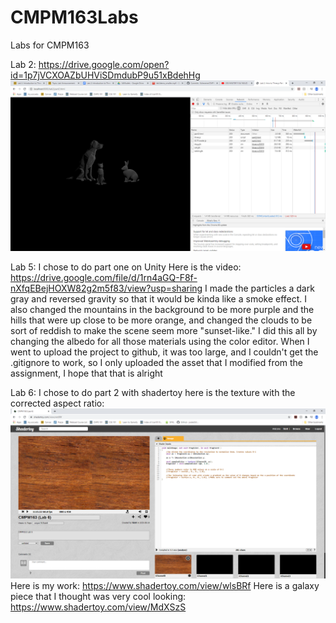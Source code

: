 # CMPM163Labs
Labs for CMPM163

Lab 2: https://drive.google.com/open?id=1p7jVCXOAZbUHViSDmdubP9u51xBdehHg
![](images/lab2.png)

Lab 5: 
I chose to do part one on Unity
Here is the video: https://drive.google.com/file/d/1rn4aGQ-F8f-nXfqEBejHOXW82g2m5f83/view?usp=sharing
I made the particles a dark gray and reversed gravity so that it would be kinda like a smoke effect. I also changed the mountains in the background to be more purple and the hills that were up close to be more orange, and changed the clouds to be sort of reddish to make the scene seem more "sunset-like." I did this all by changing the albedo for all those materials using the color editor. 
When I went to upload the project to github, it was too large, and I couldn't get the .gitignore to work, so I only uploaded the asset that I modified from the assignment, I hope that that is alright

Lab 6:
I chose to do part 2 with shadertoy
here is the texture with the corrected aspect ratio: ![](images/lab6.png)
Here is my work: https://www.shadertoy.com/view/wlsBRf
Here is a galaxy piece that I thought was very cool looking: https://www.shadertoy.com/view/MdXSzS
